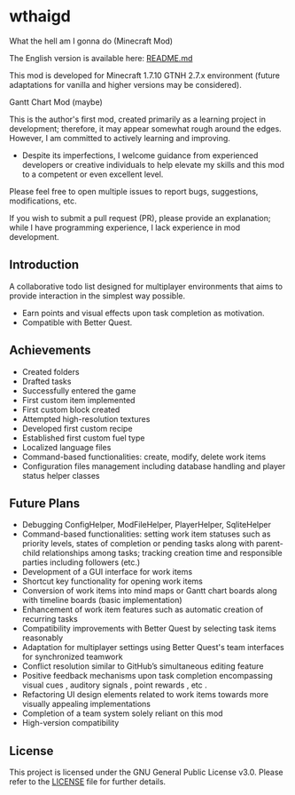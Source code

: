 # wthaigd
What the hell am I gonna do (Minecraft Mod)

The English version is available here: [README.md](./README.md)

This mod is developed for Minecraft 1.7.10 GTNH 2.7.x environment (future adaptations for vanilla and higher versions may be considered).

Gantt Chart Mod (maybe)

This is the author's first mod, created primarily as a learning project in development; therefore, it may appear somewhat rough around the edges. However, I am committed to actively learning and improving.

* Despite its imperfections, I welcome guidance from experienced developers or creative individuals to help elevate my skills and this mod to a competent or even excellent level.

Please feel free to open multiple issues to report bugs, suggestions, modifications, etc.

If you wish to submit a pull request (PR), please provide an explanation; while I have programming experience, I lack experience in mod development.

## Introduction
A collaborative todo list designed for multiplayer environments that aims to provide interaction in the simplest way possible.
* Earn points and visual effects upon task completion as motivation.
* Compatible with Better Quest.

## Achievements
* Created folders
* Drafted tasks
* Successfully entered the game
* First custom item implemented
* First custom block created
* Attempted high-resolution textures
* Developed first custom recipe
* Established first custom fuel type
* Localized language files
* Command-based functionalities: create, modify, delete work items
* Configuration files management including database handling and player status helper classes

## Future Plans
* Debugging ConfigHelper, ModFileHelper, PlayerHelper, SqliteHelper
* Command-based functionalities: setting work item statuses such as priority levels, states of completion or pending tasks along with parent-child relationships among tasks; tracking creation time and responsible parties including followers (etc.)
* Development of a GUI interface for work items
* Shortcut key functionality for opening work items
* Conversion of work items into mind maps or Gantt chart boards along with timeline boards (basic implementation)
* Enhancement of work item features such as automatic creation of recurring tasks
* Compatibility improvements with Better Quest by selecting task items reasonably
* Adaptation for multiplayer settings using Better Quest's team interfaces for synchronized teamwork
* Conflict resolution similar to GitHub’s simultaneous editing feature
* Positive feedback mechanisms upon task completion encompassing visual cues , auditory signals , point rewards , etc .
* Refactoring UI design elements related to work items towards more visually appealing implementations
* Completion of a team system solely reliant on this mod
* High-version compatibility

## License
This project is licensed under the GNU General Public License v3.0. Please refer to the [LICENSE](./LICENSE) file for further details.
